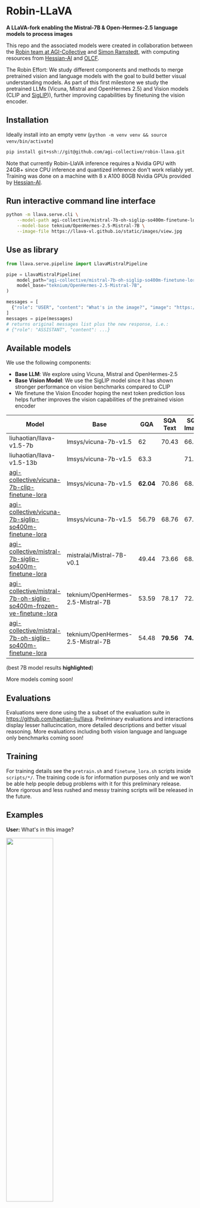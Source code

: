 # Robin-LLaVA

**A LLaVA-fork enabling the Mistral-7B & Open-Hermes-2.5 language models to process images**

This repo and the associated models were created in collaboration between the [Robin team at AGI-Collective](#team) and [Simon Ramstedt](https://simonramstedt.com/), with computing resources from [Hessian-AI](https://hessian.ai/) and [OLCF](https://www.olcf.ornl.gov/).

The Robin Effort: We study different components and methods to merge pretrained vision and language models with the goal to build better visual understanding models. As part of this first milestone we study the pretrained LLMs (Vicuna, Mistral and OpenHermes 2.5) and Vision models (CLIP and [SigLIP](https://huggingface.co/timm/ViT-SO400M-14-SigLIP-384))), further improving capabilities by finetuning the vision encoder. 


## Installation
Ideally install into an empty venv (`python -m venv venv && source venv/bin/activate`)

```bash
pip install git+ssh://git@github.com/agi-collective/robin-llava.git
```

Note that currently Robin-LlaVA inference requires a Nvidia GPU with 24GB+ since CPU inference and quantized inference don't work reliably yet. Training was done on a machine with 8 x A100 80GB Nvidia GPUs provided by [Hessian-AI](https://hessian.ai/).

## Run interactive command line interface
```bash
python -m llava.serve.cli \
    --model-path agi-collective/mistral-7b-oh-siglip-so400m-finetune-lora \
    --model-base teknium/OpenHermes-2.5-Mistral-7B \
    --image-file https://llava-vl.github.io/static/images/view.jpg
```

## Use as library
```python
from llava.serve.pipeline import LlavaMistralPipeline

pipe = LlavaMistralPipeline(
    model_path="agi-collective/mistral-7b-oh-siglip-so400m-finetune-lora",
    model_base="teknium/OpenHermes-2.5-Mistral-7B",
)

messages = [
  {"role": "USER", "content": "What's in the image?", "image": "https://llava-vl.github.io/static/images/view.jpg"},
]
messages = pipe(messages) 
# returns original messages list plus the new response, i.e.:
# {"role": "ASSISTANT", "content": ...}
```

## Available models
We use the following components: 
- **Base LLM**: We explore using Vicuna, Mistral and OpenHermes-2.5
- **Base Vision Model**: We use the SigLIP model since it has shown stronger performance on vision benchmarks compared to CLIP 
- We finetune the Vision Encoder hoping the next token prediction loss helps further improves the vision capabilities of the pretrained vision encoder

| Model                                                              | Base                              | GQA   | SQA Text | SQA Image |
| ------------------------------------------------------------------ | --------------------------------- | ----- | -------- | --------- |
| liuhaotian/llava-v1.5-7b                                           | lmsys/vicuna-7b-v1.5              | 62    | 70.43    | 66.8      |
| liuhaotian/llava-v1.5-13b                                          | lmsys/vicuna-7b-v1.5              | 63.3  |          | 71.6      |
| [agi-collective/vicuna-7b-clip-finetune-lora](https://huggingface.co/agi-collective/vicuna-7b-clip-finetune-lora)                         | lmsys/vicuna-7b-v1.5              | **62.04** | 70.86    | 68.72     |
| [agi-collective/vicuna-7b-siglip-so400m-finetune-lora](https://huggingface.co/agi-collective/vicuna-7b-siglip-so400m-finetune-lora)               | lmsys/vicuna-7b-v1.5              | 56.79 | 68.76    | 67.48     |
| [agi-collective/mistral-7b-siglip-so400m-finetune-lora](https://huggingface.co/agi-collective/mistral-7b-siglip-so400m-finetune-lora)              | mistralai/Mistral-7B-v0.1         | 49.44 | 73.66    | 68.57     |
| [agi-collective/mistral-7b-oh-siglip-so400m-frozen-ve-finetune-lora](https://huggingface.co/agi-collective/mistral-7b-oh-siglip-so400m-frozen-ve-finetune-lora) | teknium/OpenHermes-2.5-Mistral-7B | 53.59 | 78.17    | 72.73     |
| [agi-collective/mistral-7b-oh-siglip-so400m-finetune-lora](https://huggingface.co/agi-collective/mistral-7b-oh-siglip-so400m-finetune-lora)           | teknium/OpenHermes-2.5-Mistral-7B | 54.48 | **79.56**    | **74.22**     |

(best 7B model results **highlighted**)

More models coming soon!

## Evaluations
Evaluations were done using the a subset of the evaluation suite in https://github.com/haotian-liu/llava. Preliminary evaluations and interactions display lesser hallucincation, more detailed descriptions and better visual reasoning. More evaluations including both vision language and language only benchmarks coming soon!


## Training
For training details see the `pretrain.sh` and `finetune_lora.sh` scripts inside `scripts/*/`. The training code is for information purposes only and we won't be able help people debug problems with it for this preliminary release. More rigorous and less rushed and messy training scripts will be released in the future.

## Examples

**User:** What's in this image?

<img src="https://llava-vl.github.io/static/images/view.jpg" width=50%></img>

**Llava7b:**
The image features a pier extending out over a large body of water, likely a lake. The pier is made of wood and has a bench at the end, providing a place for people to sit and enjoy the view. The water appears calm and serene, making it an ideal spot for relaxation.

**HermesSiglip (Ours):**
The image features a wooden pier extending out into a large body of water. The pier is surrounded by a serene and calm lake, providing a peaceful atmosphere. The pier appears to be empty, with no people or boats visible in the scene. The water is calm and still, creating a tranquil environment for those who visit the pier.

---

**User:** Will these magnets attract or repel each other?

<img src="https://scienceqa-webdemo.s3.us-west-1.amazonaws.com/extra/5727/image.png" width=50%></img>

**Llava7b:**
The magnets in the image are of different colors and placed next to each other. It is not possible to determine their polarity from the image alone, so it is not possible to definitively say whether they will attract or repel each other. The behavior of magnets depends on their polarity and the orientation of their magnetic fields. To determine their interaction, one would need to observe the magnets in a more controlled environment, such as a magnetic field tester or a magnetic compass.

 **HermesSiglip (Ours):**
In the image, there are two magnets placed on a gray background, one with a green stripe and the other with a blue stripe. Since the magnets have opposite colors, they will attract each other due to their magnetic properties. The magnets are aligned in a way that their magnetic poles are facing each other, which causes them to be attracted to one another. This phenomenon is known as the magnetic attraction between two oppositely charged magnets.

---

**User:** What's in this image? Describe in detail.

<img src="https://github.com/AGI-Collective/Robin-LLaVA/blob/robin-main/images/ILSVRC2012_val_00000003.JPEG" width=50%></img>

**Llava7b:**
The image features a large, fluffy dog with a mix of brown and white fur, sitting on a sidewalk. The dog appears to be a Collie, and it is looking at the camera. The dog is positioned near a brick wall, which adds a contrasting element to the scene.
In the background, there is a car parked further away, and a person can be seen standing near the car. The overall atmosphere of the image is calm and serene, with the dog being the main focus of the scene.

**HermesSiglip (Ours):**
The image features a brown and white dog sitting on a sidewalk near a brick wall. The dog is looking at the camera, creating a friendly and approachable atmosphere. The dog appears to be a collie, which is a breed known for its long fur and fluffy appearance. The dog is sitting on the sidewalk, occupying a significant portion of the scene, and seems to be enjoying its time outdoors.

## Limitations
For the Open-Hermes-2.5-based model we switched away from the ChatML chat template and back to the Llava default Vicuna chat template. The benchmarks and example results below show that this worked fine but we do believe that we can achieve even better performance and usability by retraining the model with ChatML.

## <a name="team"></a>AGI-Collective - Robin Team (Alphabetical Order)
Alexis Roger, Andrew R Williams, Daniel Kaplan, Edwin Fennell, George Adamopoulos, Kshitij Gupta, Prateek Humane, Quentin Anthony, Rishika Bhagwatkar, Sun Qi, Yuchen Lu, Irina Rish (PI)

## Acknowledgements 
We would like to thank Hessian-AI for providing us with free access to 8-16 A100 GPUs for a few weeks and to Florian and Patrick at Hessian AI for their support. We would also like to thank Oak Ridge Leadership Computing Facility (OLCF), the DOE Office of Science User Facility. Prelimnary experiments were conducted on the INCITE compute grant on Summit supercomputer supported under Contract DE-AC05-00OR22725. This grant was awarded to AAI CERC lab for their Scalable Foundation Models for Transferrable Generalist AI project. This work was in collaboration with representatives from EleutherAI. The code in this repo is based on [github.com/haotian-liu/LLaVA](https://github.com/haotian-liu/LLaVA).

 <a style="" src=""><img style="" src="https://hessian.ai/wp-content/themes/hessianai/img/hessian-ai-logo.svg"></img></a> <span> &nbsp;&nbsp;&nbsp;&nbsp;&nbsp;&nbsp;&nbsp; </span> <a style="" src=""><img style="width: 40%; height: auto;" src="https://www.olcf.ornl.gov/wp-content/uploads/2016/07/olcf_retina_logo.png"></img></a>
